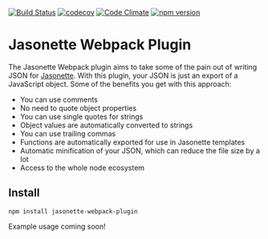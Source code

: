 [![Build Status](https://travis-ci.org/brad/jasonette-webpack-plugin.svg?branch=master)](https://travis-ci.org/brad/jasonette-webpack-plugin) [![codecov](https://codecov.io/gh/brad/jasonette-webpack-plugin/branch/master/graph/badge.svg)](https://codecov.io/gh/brad/jasonette-webpack-plugin) [![Code Climate](https://codeclimate.com/github/brad/jasonette-webpack-plugin/badges/gpa.svg)](https://codeclimate.com/github/brad/jasonette-webpack-plugin) [![npm version](https://badge.fury.io/js/jasonette-webpack-plugin.svg)](https://badge.fury.io/js/jasonette-webpack-plugin)

# Jasonette Webpack Plugin

The Jasonette Webpack plugin aims to take some of the pain out of writing JSON for [Jasonette](https://jasonette.com/). With this plugin, your JSON is just an export of a JavaScript object. Some of the benefits you get with this approach:

- You can use comments
- No need to quote object properties
- You can use single quotes for strings
- Object values are automatically converted to strings
- You can use trailing commas
- Functions are automatically exported for use in Jasonette templates
- Automatic minification of your JSON, which can reduce the file size by a lot
- Access to the whole node ecosystem

## Install

`npm install jasonette-webpack-plugin`

Example usage coming soon!
